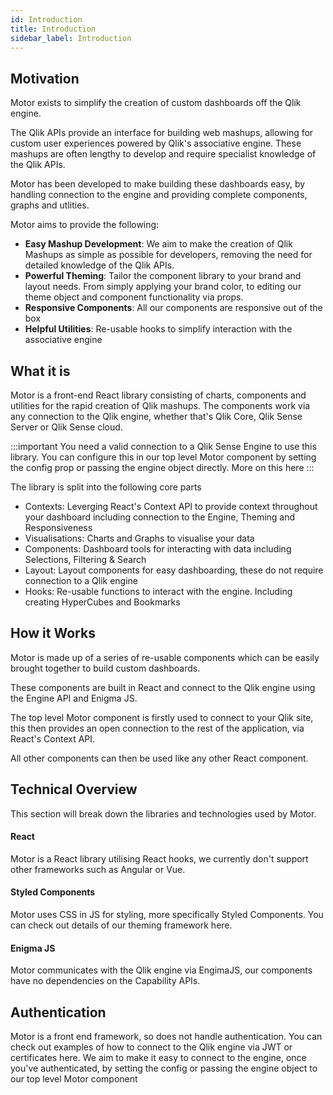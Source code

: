 ```yaml
---
id: Introduction
title: Introduction
sidebar_label: Introduction
---
```


## Motivation

Motor exists to simplify the creation of custom dashboards off the Qlik engine. 

The Qlik APIs provide an interface for building web mashups, 
allowing for custom user experiences powered by Qlik's associative engine.
These mashups are often lengthy to develop and require specialist knowledge of the Qlik APIs.

Motor has been developed to make building these dashboards easy, by handling connection to the engine 
and providing complete components, graphs and utlities.

Motor aims to provide the following:

- <b>Easy Mashup Development</b>: We aim to make the creation of Qlik Mashups as simple as possible for developers, removing the need 
for detailed knowledge of the Qlik APIs.
- <b>Powerful Theming</b>: Tailor the component library to your brand and layout needs. From simply applying your 
brand color, to editing our theme object and component functionality via props.
- <b>Responsive Components</b>: All our components are responsive out of the box
- <b>Helpful Utilities</b>: Re-usable hooks to simplify interaction with the associative engine


## What it is

Motor is a front-end React library consisting of charts, components and utilities for the rapid creation of Qlik mashups. 
The components work via any connection to the Qlik engine, whether that's Qlik Core, Qlik Sense Server or Qlik Sense cloud.

:::important
You need a valid connection to a Qlik Sense Engine to use this library.
You can configure this in our top level Motor component by setting the config prop or passing the engine object directly.
More on this here
:::

The library is split into the following core parts
- Contexts: Leverging React's Context API to provide context throughout your dashboard including connection to the Engine, Theming and Responsiveness
- Visualisations: Charts and Graphs to visualise your data
- Components: Dashboard tools for interacting with data including Selections, Filtering & Search
- Layout: Layout components for easy dashboarding, these do not require connection to a Qlik engine
- Hooks: Re-usable functions to interact with the engine. Including creating HyperCubes and Bookmarks



## How it Works

Motor is made up of a series of re-usable components which can be easily brought together to build custom dashboards.

These components are built in React and connect to the Qlik engine using the Engine API and Enigma JS. 

The top level Motor component is firstly used to connect to your Qlik site, this then provides an open connection to the rest
of the application, via React's Context API.

All other components can then be used like any other React component. 



## Technical Overview

This section will break down the libraries and technologies used by Motor.

#### React

Motor is a React library utilising React hooks, we currently don't support other frameworks such as Angular or Vue. 

#### Styled Components

Motor uses CSS in JS for styling, more specifically Styled Components. 
You can check out details of our theming framework here.

#### Enigma JS

Motor communicates with the Qlik engine via EngimaJS, our components have no dependencies on the Capability APIs.



## Authentication

Motor is a front end framework, so does not handle authentication. You can check out examples of how to connect to the Qlik engine via JWT or certificates here.
We aim to make it easy to connect to the engine, once you've authenticated, by setting the config or passing the engine object
to our top level Motor component


